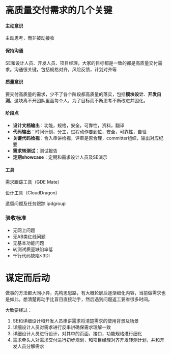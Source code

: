 # 高质量交付需求的几个关键

#### 主动意识

主动思考，而非被动接收

#### 保持沟通

SE和设计人员、开发人员、项目经理，大家的目标都是一致的都是高质量交付需求。沟通很关键，包括规格对齐，风险反馈，计划对齐等

#### 质量意识

要交付高质量的需求，少不了各个阶段都高质量的落实，包括**模块设计**、**开发自测**。这块离不开团队里面每个人，为了目标而不断思考不断改进并固化。

#### 阶段点

- **设计文档输出**：功能，规格，安全，可靠性，资料，翻译
- **代码输出**：时间计划，分工，过程动作要到位，安全，可靠性，自验
- **关键代码检视**：合入串讲检视，评审是否合理，committer组织，输出对应纪要
- **需求转测试**：测试报告
- **定期showcase**：定期和需求设计人员及SE演示

#### 工具

需求跟踪工具（GDE Mate）

设计工具（CloudDragon）

遗留问题及任务跟踪 ipdgroup

### 验收标准

- 无网上问题
- 无AB类红线问题
- 无基本功能问题
- 转测试质量缺陷率低
- 千行代码缺陷<3DI





# 谋定而后动

做事的方法都大同小异，先构思思路，有大概轮廓后逐渐细化内容，当前做需求也是如此。想清楚再动手比盲目直接动手，然后遇到问题返工要省很多时间。

大致要经过：

1. SE和详细设计和开发人员串讲需求将清楚需求的使用背景及场景
2. 详细设计人员对需求进行反串讲确保需求理解一致
3. 详细设计人员进行设计，对其中的页面，接口，功能规格进行细化
4. 需求牵头人对需求交付进行初步规划，和项目经理对齐开发转测计划，并和开发人员分解需求